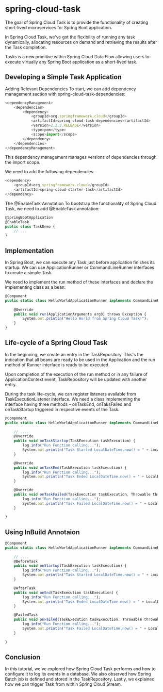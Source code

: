 # spring-cloud-task

The goal of Spring Cloud Task is to provide the functionality of creating short-lived microservices for Spring Boot application.

In Spring Cloud Task, we've got the flexibility of running any task dynamically, allocating resources on demand and retrieving the results after the Task completion.

Tasks is a new primitive within Spring Cloud Data Flow allowing users to execute virtually any Spring Boot application as a short-lived task.

## Developing a Simple Task Application
Adding Relevant Dependencies
To start, we can add dependency management section with spring-cloud-task-dependencies:

```javascript
<dependencyManagement>
    <dependencies>
        <dependency>
            <groupId>org.springframework.cloud</groupId>
            <artifactId>spring-cloud-task-dependencies</artifactId>
            <version>2.2.3.RELEASE</version>
            <type>pom</type>
            <scope>import</scope>
        </dependency>
    </dependencies>
</dependencyManagement>
```
This dependency management manages versions of dependencies through the import scope.

We need to add the following dependencies:

```javascript
<dependency>
    <groupId>org.springframework.cloud</groupId>
    <artifactId>spring-cloud-starter-task</artifactId>
</dependency>
```

The @EnableTask Annotation
To bootstrap the functionality of Spring Cloud Task, we need to add @EnableTask annotation:

```javascript
@SpringBootApplication
@EnableTask
public class TaskDemo {
    // ...
}
```

## Implementation
In Spring Boot, we can execute any Task just before application finishes its startup. We can use ApplicationRunner or CommandLineRunner interfaces to create a simple Task.

We need to implement the run method of these interfaces and declare the implementing class as a bean:

```javascript
@Component
public static class HelloWorldApplicationRunner implements CommandLineRunner {
 
    @Override
    public void run(ApplicationArguments arg0) throws Exception {
        System.out.println("Hello World from Spring Cloud Task!");
    }
}
```

## Life-cycle of a Spring Cloud Task
In the beginning, we create an entry in the TaskRepository. This's the indication that all beans are ready to be used in the Application and the run method of Runner interface is ready to be executed.

Upon completion of the execution of the run method or in any failure of ApplicationContext event, TaskRepository will be updated with another entry.

During the task life-cycle, we can register listeners available from TaskExecutionListener interface. We need a class implementing the interface having three methods – onTaskEnd, onTaksFailed and onTaskStartup triggered in respective events of the Task.

```javascript
@Component
public static class HelloWorldApplicationRunner implements CommandLineRunner , TaskExecutionListener  {
 
    // ....
    @Override
    public void onTaskStartup(TaskExecution taskExecution) {
        log.info("Run Function calling...");
        System.out.println("Task Started LocalDateTime.now() = " + LocalDateTime.now() + " -> Task id : "+taskExecution.getTaskName());
    }

    @Override
    public void onTaskEnd(TaskExecution taskExecution) {
        log.info("Run Function calling...");
        System.out.println("Task Ended LocalDateTime.now() = " + LocalDateTime.now() + " -> Task id : "+taskExecution.getTaskName());
    }

    @Override
    public void onTaskFailed(TaskExecution taskExecution, Throwable throwable) {
        log.info("Run Function calling...");
        System.out.println("Task Failed LocalDateTime.now() = " + LocalDateTime.now() + " -> Task id : "+taskExecution.getTaskName());
    }
    
}
```

## Using InBuild Annotaion

```javascript
@Component
public static class HelloWorldApplicationRunner implements CommandLineRunner , TaskExecutionListener  {
 
    // ....
    @BeforeTask
    public void onStartup(TaskExecution taskExecution) {
        log.info("Run Function calling...");
        System.out.println("Task Started LocalDateTime.now() = " + LocalDateTime.now() + " -> Task id : "+taskExecution.getTaskName());
    }

    @AfterTask
    public void onEnd(TaskExecution taskExecution) {
        log.info("Run Function calling...");
        System.out.println("Task Ended LocalDateTime.now() = " + LocalDateTime.now() + " -> Task id : "+taskExecution.getTaskName());
    }

    @FailedTask
    public void onFailed(TaskExecution taskExecution, Throwable throwable) {
        log.info("Run Function calling...");
        System.out.println("Task Failed LocalDateTime.now() = " + LocalDateTime.now() + " -> Task id : "+taskExecution.getTaskName());
    }
    
}
```

## Conclusion
In this tutorial, we've explored how Spring Cloud Task performs and how to configure it to log its events in a database. We also observed how Spring Batch job is defined and stored in the TaskRepository. Lastly, we explained how we can trigger Task from within Spring Cloud Stream.
